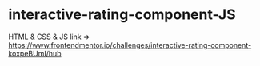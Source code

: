 # interactive-rating-component-JS
HTML &amp; CSS &amp; JS link => https://www.frontendmentor.io/challenges/interactive-rating-component-koxpeBUmI/hub
